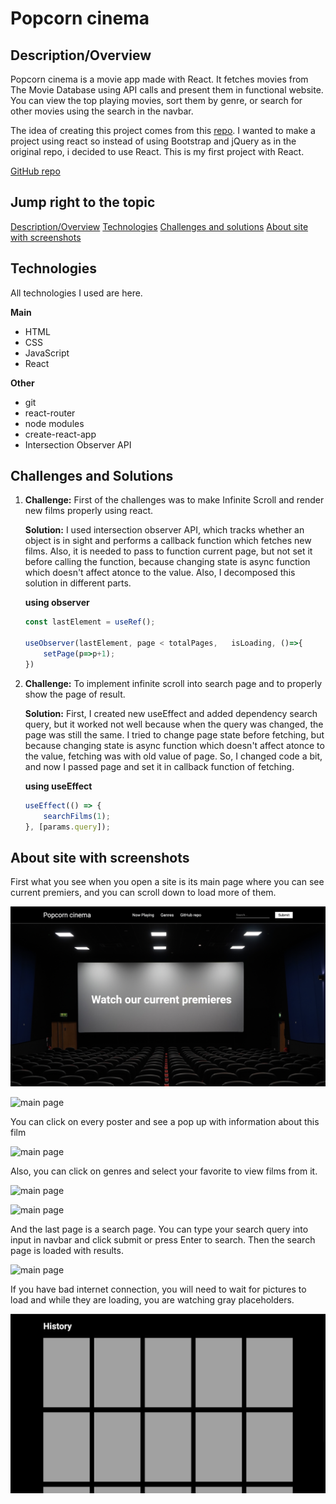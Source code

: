 # Popcorn cinema

## Description/Overview

Popcorn cinema is a movie app made with React.  It fetches movies from The Movie Database using API calls and present them in functional website. You can view the top playing movies, sort them by genre, or search for other movies using the search in the navbar.

The idea of creating this project comes from this [repo](https://github.com/dangconnie/movie-app). I wanted to make a project using react so instead of using Bootstrap and jQuery as in the original repo, i decided to use React. This is my first project with React.

[GitHub repo](https://github.com/DILLIR/movie-site/tree/main)

## Jump right to the topic

[Description/Overview](#descriptionoverview)
[Technologies](#technologies)
[Challenges and solutions](#challenges-and-solutions)
[About site with screenshots](#about-site-with-screenshots)

## Technologies

All technologies I used are here.

**Main**
+ HTML
+ CSS
+ JavaScript
+ React

**Other**
+ git
+ react-router
+ node modules
+ create-react-app
+ Intersection Observer API
  
## Challenges and Solutions

1. **Challenge:** First of the challenges was to make Infinite Scroll and render new films properly using react. 

    **Solution:** I used intersection observer API, which tracks whether an object is in sight and performs a callback function which fetches new films. Also, it is needed to pass to function current page, but not set it before calling the function, because changing state is async function which doesn't affect atonce to the value. Also, I decomposed this solution in different parts.

    **using observer** 
    ```js
    const lastElement = useRef();

    useObserver(lastElement, page < totalPages,   isLoading, ()=>{
        setPage(p=>p+1);
    })
    ```
   
2. **Challenge:** To implement infinite scroll into search page and to properly show the page of result.

     **Solution:** First, I created new useEffect and added dependency search query, but it worked not well because when the query was changed, the page was still the same. I tried to change page state before fetching, but because changing state is async function which doesn't affect atonce to the value, fetching was with old value of page. So, I changed code a bit, and now I passed page and set it in callback function of fetching.

    **using useEffect** 
    ```js
    useEffect(() => {
        searchFilms(1);
    }, [params.query]);
    ```
## About site with screenshots

First what you see when you open a site is its main page where you can see current premiers, and you can scroll down to load more of them.

![main page](readme_img/1.png)

![main page](readme_img/2.png)

You can click on every poster and see a pop up with information about this film

![main page](readme_img/3.png)

Also, you can click on genres and select your favorite to view films from it.


![main page](readme_img/4.png)

![main page](readme_img/8.png)

And the last page is a search page. You can type your search query into input in navbar and click submit or press Enter to search. Then the search page is loaded with results.

![main page](readme_img/7.png)

If you have bad internet connection, you will need to wait for pictures to load and while they are loading, you are watching gray placeholders.

![main page](readme_img/6.png)


